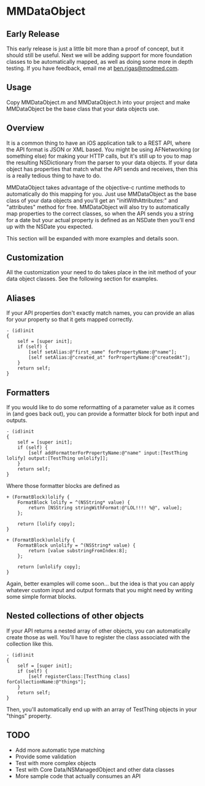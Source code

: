 MMDataObject
============

Early Release
-------------

This early release is just a little bit more than a proof of concept, but it should still be useful. Next we will be adding support for more foundation classes to be automatically mapped, as well as doing some more in depth testing. If you have feedback, email me at ben.rigas@modmed.com.

Usage
-----

Copy MMDataObject.m and MMDataObject.h into your project and make MMDataObject be the base class that your data objects use.

Overview
--------

It is a common thing to have an iOS application talk to a REST API, where the API format is JSON or XML based. You might be using AFNetworking (or something else) for making your HTTP calls, but it's still up to you to map the resulting NSDictionary from the parser to your data objects. If your data object has properties that match what the API sends and receives, then this is a really tedious thing to have to do.

MMDataObject takes advantage of the objective-c runtime methods to automatically do this mapping for you. Just use MMDataObject as the base class of your data objects and you'll get an "initWithAttributes:" and "attributes" method for free. MMDataObject will also try to automatically map properties to the correct classes, so when the API sends you a string for a date but your actual property is defined as an NSDate then you'll end up with the NSDate you expected.

This section will be expanded with more examples and details soon.

Customization
-------------

All the customization your need to do takes place in the init method of your data object classes. See the following section for examples.

Aliases
-------

If your API properties don't exactly match names, you can provide an alias for your property so that it gets mapped correctly.

```
- (id)init
{
    self = [super init];
    if (self) {
        [self setAlias:@"first_name" forPropertyName:@"name"];
        [self setAlias:@"created_at" forPropertyName:@"createdAt"];
    }
    return self;
}
```

Formatters
----------

If you would like to do some reformatting of a parameter value as it comes in (and goes back out), you can provide a formatter block for both input and outputs.

```
- (id)init
{
    self = [super init];
    if (self) {
        [self addFormatterForPropertyName:@"name" input:[TestThing lolify] output:[TestThing unlolify]];
    }
    return self;
}
```

Where those formatter blocks are defined as

```
+ (FormatBlock)lolify {
    FormatBlock lolify = ^(NSString* value) {
        return [NSString stringWithFormat:@"LOL!!!! %@", value];
    };
    
    return [lolify copy];
}

+ (FormatBlock)unlolify {
    FormatBlock unlolify = ^(NSString* value) {
        return [value substringFromIndex:8];
    };
    
    return [unlolify copy];
}
```

Again, better examples will come soon… but the idea is that you can apply whatever custom input and output formats that you might need by writing some simple format blocks.

Nested collections of other objects
-----------------------------------

If your API returns a nested array of other objects, you can automatically create those as well. You'll have to register the class associated with the collection like this.

```
- (id)init
{
    self = [super init];
    if (self) {
        [self registerClass:[TestThing class] forCollectionName:@"things"];
    }
    return self;
}
```

Then, you'll automatically end up with an array of TestThing objects in your "things" property.

TODO
----

+ Add more automatic type matching
+ Provide some validation
+ Test with more complex objects
+ Test with Core Data/NSManagedObject and other data classes
+ More sample code that actually consumes an API
